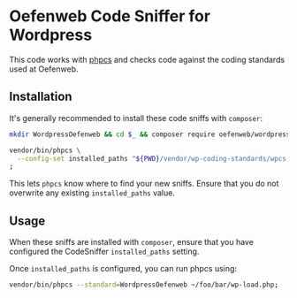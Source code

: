 # Oefenweb Code Sniffer for Wordpress

This code works with [phpcs](https://github.com/squizlabs/PHP_CodeSniffer) and checks code against the coding standards used at Oefenweb.

## Installation

It's generally recommended to install these code sniffs with `composer`:

```sh
mkdir WordpressOefenweb && cd $_ && composer require oefenweb/wordpress-codesniffer=dev-master;
```

```sh
vendor/bin/phpcs \
  --config-set installed_paths "${PWD}/vendor/wp-coding-standards/wpcs,${PWD}/vendor/oefenweb/wordpress-codesniffer" \
;
```

This lets `phpcs` know where to find your new sniffs. Ensure that you do not overwrite any existing `installed_paths` value.

## Usage

When these sniffs are installed with `composer`, ensure that you have configured the CodeSniffer `installed_paths` setting.

Once `installed_paths` is configured, you can run phpcs using:

```sh
vendor/bin/phpcs --standard=WordpressOefenweb ~/foo/bar/wp-load.php;
```
